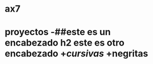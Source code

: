 # ax7
proyectos
-##este es un encabezado h2
este es otro encabezado
+*cursivas*
+**negritas**
======
